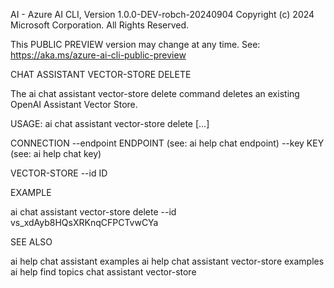 AI - Azure AI CLI, Version 1.0.0-DEV-robch-20240904
Copyright (c) 2024 Microsoft Corporation. All Rights Reserved.

This PUBLIC PREVIEW version may change at any time.
See: https://aka.ms/azure-ai-cli-public-preview

CHAT ASSISTANT VECTOR-STORE DELETE

  The ai chat assistant vector-store delete command deletes an existing OpenAI Assistant Vector Store.

USAGE: ai chat assistant vector-store delete [...]

  CONNECTION
    --endpoint ENDPOINT                 (see: ai help chat endpoint)
    --key KEY                           (see: ai help chat key)

  VECTOR-STORE
    --id ID

EXAMPLE

  ai chat assistant vector-store delete --id vs_xdAyb8HQsXRKnqCFPCTvwCYa

SEE ALSO

  ai help chat assistant examples
  ai help chat assistant vector-store examples
  ai help find topics chat assistant vector-store

